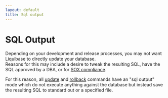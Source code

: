 ```yaml
---
layout: default
title: Sql output
---
```


# SQL Output #

Depending on your development and release processes, you may not want Liquibase to directly update your database.  
Reasons for this may include a desire to tweak the resulting SQL, have the SQL approved by a DBA, 
or for [SOX compliance](/2007/07/sox-compliance-and-database-refactoring.html).

For this reason, all [update](update.html) and [rollback](rollback.html) commands have an "sql output" mode which do not execute anything against the database but instead save the resulting SQL to standard out or a specified file.

